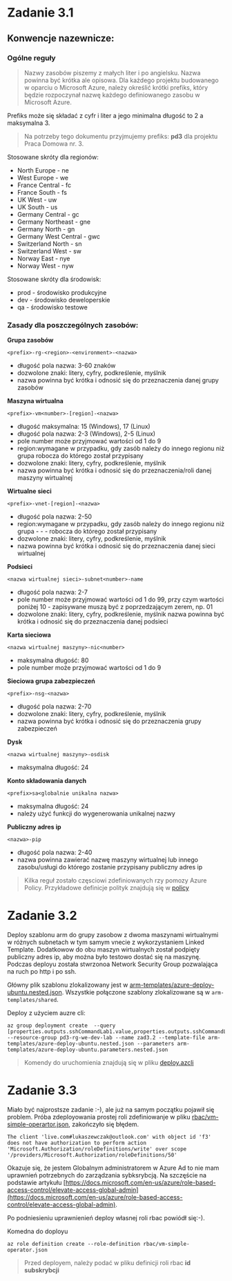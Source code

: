 # Zadanie 3.1

## Konwencje nazewnicze:

### Ogólne reguły

> Nazwy zasobów piszemy z małych liter i po angielsku. Nazwa powinna być krótka ale opisowa. Dla każdego projektu budowanego w oparciu o Microsoft Azure, należy określić krótki prefiks, który będzie rozpoczynał nazwę każdego definiowanego zasobu w Microsoft Azure.

Prefiks może się składać z cyfr i liter a jego minimalna długość to 2 a maksymalna 3.

> Na potrzeby tego dokumentu przyjmujemy prefiks: **pd3** dla projektu Praca Domowa nr. 3.

Stosowane skróty dla regionów:
- North Europe - ne
- West Europe - we
- France Central - fc
- France South - fs
- UK West - uw
- UK South - us
- Germany Central - gc
- Germany Northeast - gne
- Germany North - gn
- Germany West Central - gwc
- Switzerland North - sn
- Switzerland West - sw
- Norway East - nye
- Norway West - nyw

Stosowane skróty dla środowisk:
- prod - środowisko produkcyjne
- dev - środowisko deweloperskie
- qa - środowisko testowe


### Zasady dla poszczególnych zasobów:


**Grupa zasobów**

`<prefix>-rg-<region>-<environment>-<nazwa>`
- długość pola nazwa: 3-60 znaków
- dozwolone znaki: litery, cyfry, podkreślenie, myślnik
- nazwa powinna być krótka i odnosić się do przeznaczenia danej grupy zasobów


**Maszyna wirtualna**

`<prefix>-vm<number>-[region]-<nazwa>`
- długość maksymalna: 15 (Windows), 17 (Linux)
- długość pola nazwa: 2-3 (Windows), 2-5 (Linux)
- pole number może przyjmować wartości od 1 do 9
- region:wymagane w przypadku, gdy zasób należy do innego regionu niż grupa robocza do którego został przypisany
- dozwolone znaki: litery, cyfry, podkreślenie, myślnik
- nazwa powinna być krótka i odnosić się do przeznaczenia/roli danej maszyny wirtualnej


**Wirtualne sieci**

`<prefix>-vnet-[region]-<nazwa>`
- długość pola nazwa: 2-50 
- region:wymagane w przypadku, gdy zasób należy do innego regionu niż grupa - - - robocza do którego został przypisany
- dozwolone znaki: litery, cyfry, podkreślenie, myślnik
- nazwa powinna być krótka i odnosić się do przeznaczenia danej sieci wirtualnej


**Podsieci**

`<nazwa wirtualnej sieci>-subnet<number>-name`
- długość pola nazwa: 2-7
- pole number może przyjmować wartości od 1 do 99, przy czym wartości poniżej 10 - zapisywane muszą być z poprzedzającym zerem, np. 01
- dozwolone znaki: litery, cyfry, podkreślenie, myślnik
nazwa powinna być krótka i odnosić się do przeznaczenia danej podsieci


**Karta sieciowa**

`<nazwa wirtualnej maszyny>-nic<number>`
- maksymalna długość: 80
- pole number może przyjmować wartości od 1 do 9


**Sieciowa grupa zabezpieczeń**

`<prefix>-nsg-<nazwa>`
- długość pola nazwa: 2-70
- dozwolone znaki: litery, cyfry, podkreślenie, myślnik
- nazwa powinna być krótka i odnosić się do przeznaczenia grupy zabezpieczeń


**Dysk**

`<nazwa wirtualnej maszyny>-osdisk`
- maksymalna długość: 24


**Konto składowania danych**

`<prefix>sa<globalnie unikalna nazwa>`
- maksymalna długość: 24
- należy użyć funkcji do wygenerowania unikalnej nazwy


**Publiczny adres ip**

`<nazwa>-pip`
- długość pola nazwa: 2-40
- nazwa powinna zawierać nazwę maszyny wirtualnej lub innego zasobu/usługi do którego zostanie przypisany publiczny adres ip


> Kilka reguł zostało częsciowi zdefiniowanych rzy pomozy Azure Policy. Przykładowe definicje polityk znajdują się w [policy](/policy)


# Zadanie 3.2

 Deploy szablonu arm do grupy zasobow z dwoma maszynami wirtualnymi w różnych subnetach w tym samym vnecie z wykorzystaniem Linked Template. Dodatkowow do obu maszyn wirtualnych został podpięty publiczny adres ip,
 aby można było testowo dostać się na maszynę. Podczas deployu została stwrzonoa Network Security Group pozwalająca na ruch po http i po ssh.

 Główny plik szablonu zlokalizowany jest w [arm-templates/azure-deploy-ubuntu.nested.json](arm-templates/azure-deploy-ubuntu.nested.json). Wszystkie połączone szablony zlokalizowane są w
 `arm-templates/shared`.

 Deploy z użyciem auzre cli:

 ```
 az group deployment create  --query [properties.outputs.sshCommandLab1.value,properties.outputs.sshCommandLab2.value]  --resource-group pd3-rg-we-dev-lab --name zad3.2 --template-file arm-templates/azure-deploy-ubuntu.nested.json --parameters arm-templates/azure-deploy-ubuntu.parameters.nested.json
 ```

> Komendy do uruchomienia znajdują się w pliku [deploy.azcli](deploy.azcli)

# Zadanie 3.3

Miało być najprostsze zadanie :-), ale już na samym początku pojawił się problem. 
Próba zdeployowania prostej roli zdefiniowanje w pliku [rbac/vm-simple-operartor.json](rbac/vm-simple-operator.json), zakończyło się błędem.

```
The client 'live.com#lukaszewczak@outlook.com' with object id 'f3' does not have authorization to perform action 'Microsoft.Authorization/roleDefinitions/write' over scope '/providers/Microsoft.Authorization/roleDefinitions/50'
```

Okazuje się, że jestem Globalnym administratorem w Azure Ad to nie mam uprawnień potrzebnych do zarządzania sybksrybcją. Na szczęście na podstawie artykułu [https://docs.microsoft.com/en-us/azure/role-based-access-control/elevate-access-global-admin](https://docs.microsoft.com/en-us/azure/role-based-access-control/elevate-access-global-admin). 

Po podniesieniu uprawnienień deploy własnej roli rbac powiódł się:-). 

Komedna do doployu

```
az role definition create --role-definition rbac/vm-simple-operator.json
```

> Przed deployem, należy podać w pliku definicji roli rbac **id subskrybcji**
